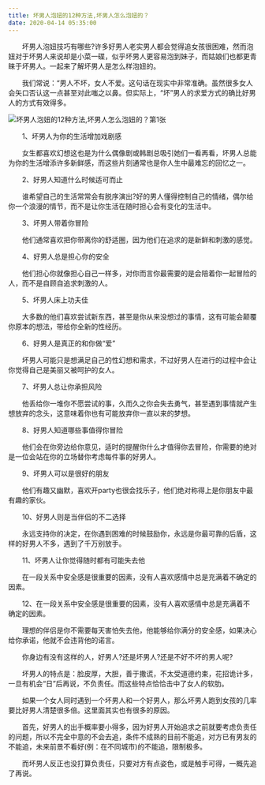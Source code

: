 ```yaml
---
title: 坏男人泡妞的12种方法,坏男人怎么泡妞的？
date: 2020-04-14 05:35:00
---
```




　　坏男人泡妞技巧有哪些?许多好男人老实男人都会觉得追女孩很困难，然而泡妞对于坏男人来说却是小菜一碟，似乎坏男人更容易泡到妹子，而姑娘们也都更青睐于坏男人。一起来了解坏男人是怎么样泡妞的。

　　我们常说：“男人不坏，女人不爱。这句话在现实中非常准确。虽然很多女人会矢口否认这一点甚至对此嗤之以鼻。但实际上，“坏”男人的求爱方式的确比好男人的方式有效得多。

![坏男人泡妞的12种方法,坏男人怎么泡妞的？第1张](/img/fe67934b2053fb803253712184451c08.jpg)

　　1、坏男人为你的生活增加戏剧感

　　女生都喜欢幻想这也是为什么偶像剧或韩剧总吸引她们一看再看，坏男人总能为你的生活增添许多新鲜感，而这些片刻通常也是你人生中最难忘的回忆之一。

　　2、好男人知道什么时候适可而止

　　谁希望自己的生活常常会有脱序演出?好的男人懂得控制自己的情绪，偶尔给你一个浪漫的情节，而不是让你生活在随时担心会有变化的生活中。

　　3、坏男人带着你冒险

　　他们通常喜欢把你带离你的舒适圈，因为他们在追求的是新鲜和刺激的感觉。

　　4、好男人总是担心你的安全

　　他们担心你就像担心自己一样多，对你而言你最需要的是会陪着你一起冒险的人，而不是自顾自追求刺激的人。

　　5、坏男人床上功夫佳

　　大多数的他们喜欢尝试新东西，甚至是你从来没想过的事情，这有可能会颠覆你原本的想法，带给你全新的性经历。

　　6、好男人是真正的和你做“爱”

　　坏男人可能只是想满足自己的性幻想和需求，不过好男人在进行的过程中会让你觉得自己是美丽又被呵护的女人。

　　7、坏男人总让你承担风险

　　他丢给你一堆你不愿尝试的事，久而久之你会失去勇气，甚至遇到事情就产生想放弃的念头，这意味着你也有可能放弃你一直以来的梦想。

　　8、好男人知道哪些事值得你冒险

　　他们会在你旁边给你意见，适时的提醒你什么才值得你去冒险，你需要的绝对是一位会站在你的立场替你考虑每件事的好男人。

　　9、坏男人可以是很好的朋友

　　他们有趣又幽默，喜欢开party也很会找乐子，他们绝对称得上是你朋友中最有趣的家伙。

　　10、好男人则是当伴侣的不二选择

　　永远支持你的决定，在你遇到困难的时候鼓励你，永远是你最可靠的后盾，这样的好男人不多，遇到了千万别放手。

　　11、坏男人让你觉得随时都有可能失去他

　　在一段关系中安全感是很重要的因素，没有人喜欢感情中总是充满着不确定的因素。

　　12、在一段关系中安全感是很重要的因素，没有人喜欢感情中总是充满着不确定的因素。

　　理想的伴侣是你不需要每天害怕失去他，他能够给你满分的安全感，如果决心给你承诺，他就不会违背他的诺言。

　　你身边有没有这样的人，好男人?还是坏男人?还是不好不坏的男人呢?

　　坏男人的特点是：脸皮厚，大胆，善于撒谎，不太受道德约束，花招诡计多，一旦有机会“日”后再说，不负责任。而这些特点恰恰击中了女人的软肋。

　　如果一个女人同时遇到一个坏男人和一个好男人，那么坏男人跑到女孩的几率要比好男人清楚很多倍。这里面其实也有很多的原因。

　　首先，好男人的出手概率要小得多，因为好男人开始追求之前就要考虑负责任的问题，所以不完全中意的不会去追，条件不成熟的目前不能追，对方已有男友的不能追，未来前景不看好(例：在不同城市)的不能追，限制极多。

　　而坏男人反正也没打算负责任，只要对方有点姿色，或是触手可得，一概先追了再说。